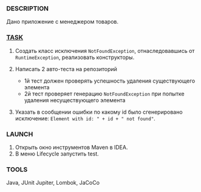 ### DESCRIPTION
Дано приложение с менеджером товаров.

### [TASK](https://github.com/netology-code/javaqa-homeworks/tree/master/exceptions)
1. Создать класс исключения ``NotFoundException``, отнаследовавшись от ``RuntimeException``, реализовать конструкторы.
1. Написать 2 авто-теста на репозиторий

   * 1й тест должен проверять успешность удаления существующего элемента
   * 2й тест проверяет генерацию ``NotFoundException`` при попытке удаления несуществующего элемента
    
1. Указать в сообщении ошибки по какому id было сгенерировано исключение: ``Element with id: " + id + " not found"``.

### LAUNCH
1. Открыть окно инструментов Maven в IDEA.
1. В меню Lifecycle запустить test.

### TOOLS
Java, JUnit Jupiter, Lombok, JaCoCo